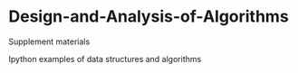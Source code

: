 # Design-and-Analysis-of-Algorithms
Supplement materials

Ipython examples of data structures and algorithms
